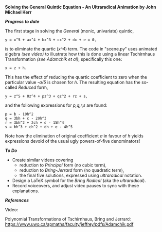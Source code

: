 ****Solving the General Quintic Equation - An Ultraradical Animation by John Michael Kerr****

***Progress to date***

The first stage in solving the _General_ (monic, univariate) quintic,

    y = x^5 + ax^4 + bx^3 + cx^2 + dx + e = 0,
    
is to eliminate the quartic (_x^4_) term.
The code in "scene.py" uses animated algebra _(see video)_ to illustrate how this is done using a linear Tschirnhaus Transformation 
_(see Adamchik et al)_, specifically this one:

    x = z + h.

This has the effect of reducing the quartic coefficient to zero when the particular value _-a/5_ is chosen for _h_.
The resulting equation has the so-called _Reduced_ form,

    y = z^5 + 0z^4 + pz^3 + qz^2 + rz + s,

and the following expressions for _p,q,r,s_ are found:

    p = b - 10h^2
    q = 3bh + c - 20h^3
    r = 3bh^2 + 2ch + d - 15h^4
    s = bh^3 + ch^2 + dh + e - 4h^5

Note how the elimination of original coefficient _a_ in favour of _h_ yields expressions devoid of the usual ugly powers-of-five denominators!

***To Do***

- Create similar videos covering
    - reduction to _Principal_ form (no cubic term),
    - reduction to _Bring-Jerrard_ form (no quadratic term),
    - the final five solutions, expressed using _ultraradical_ notation.
- Design a LaTeX symbol for the _Bring Radical_ (aka the _ultraradical_).
- Record voiceovers, and adjust video pauses to sync with these explanations.

***References***

Video: 

Polynomial Transformations of Tschirnhaus, Bring and Jerrard: https://www.uwo.ca/apmaths/faculty/jeffrey/pdfs/Adamchik.pdf
